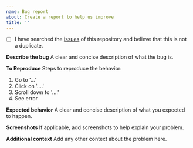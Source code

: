 ```yaml
---
name: Bug report
about: Create a report to help us improve
title: ''
---
```


- [ ] I have searched the [issues](https://github.com/transaction-wg/seata-golang/issues) of this repository and believe that this is not a duplicate.

**Describe the bug**
A clear and concise description of what the bug is.

**To Reproduce**
Steps to reproduce the behavior:
1. Go to '...'
2. Click on '....'
3. Scroll down to '....'
4. See error

**Expected behavior**
A clear and concise description of what you expected to happen.

**Screenshots**
If applicable, add screenshots to help explain your problem.

**Additional context**
Add any other context about the problem here.
